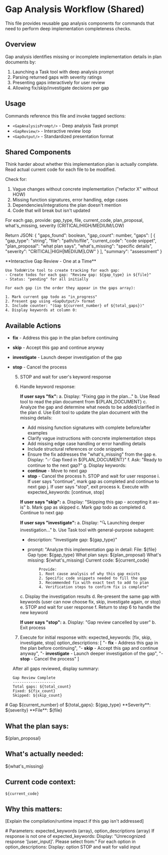 # Gap Analysis Workflow (Shared)

This file provides reusable gap analysis components for commands that need to perform deep implementation completeness checks.

## Overview

Gap analysis identifies missing or incomplete implementation details in plan documents by:
1. Launching a Task tool with deep analysis prompt
2. Parsing returned gaps with severity ratings
3. Presenting gaps interactively for user review
4. Allowing fix/skip/investigate decisions per gap

## Usage

Commands reference this file and invoke tagged sections:
- `<GapAnalysisPrompt/>` - Deep analysis Task prompt
- `<GapReview/>` - Interactive review loop
- `<GapOutput/>` - Standardized presentation format

## Shared Components

<GapAnalysisPrompt>
Think harder about whether this implementation plan is actually complete.
Read actual current code for each file to be modified.

Check for:
1. Vague changes without concrete implementation ("refactor X" without HOW)
2. Missing function signatures, error handling, edge cases
3. Dependencies/integrations the plan doesn't mention
4. Code that will break but isn't updated

For each gap, provide: gap_type, file, current_code, plan_proposal, what's_missing, severity (CRITICAL/HIGH/MEDIUM/LOW)

Return JSON:
{
  "gaps_found": boolean,
  "gap_count": number,
  "gaps": [
    {
      "gap_type": "string",
      "file": "path/to/file",
      "current_code": "code snippet",
      "plan_proposal": "what plan says",
      "what's_missing": "specific details",
      "severity": "CRITICAL|HIGH|MEDIUM|LOW"
    }
  ],
  "summary": "assessment"
}
</GapAnalysisPrompt>

<GapReview>
    **Interactive Gap Review - One at a Time**

    Use TodoWrite tool to create tracking for each gap:
    - Create todos for each gap: "Review gap: ${gap_type} in ${file}"
    - Status: "pending" for all initially

    For each gap (in the order they appear in the gaps array):

    1. Mark current gap todo as "in_progress"
    2. Present gap using <GapOutput/> format
    3. Include counter: "(Gap ${current_number} of ${total_gaps})"
    4. Display keywords at column 0:

## Available Actions
- **fix** - Address this gap in the plan before continuing
- **skip** - Accept this gap and continue anyway
- **investigate** - Launch deeper investigation of the gap
- **stop** - Cancel the process

    5. STOP and wait for user's keyword response
    6. Handle keyword response:

       **If user says "fix":**
       a. Display: "Fixing gap in the plan..."
       b. Use Read tool to read the plan document from ${PLAN_DOCUMENT}
       c. Analyze the gap and determine what needs to be added/clarified in the plan
       d. Use Edit tool to update the plan document with the missing details:
          - Add missing function signatures with complete before/after examples
          - Clarify vague instructions with concrete implementation steps
          - Add missing edge case handling or error handling details
          - Include structural references or code snippets
          - Ensure the fix addresses the "what's_missing" from the gap
       e. Display: "✅ Gap fixed in ${PLAN_DOCUMENT}"
       f. Ask: "Ready to continue to the next gap?"
       g. Display keywords:
          - **continue** - Move to next gap
          - **stop** - Cancel the process
       h. STOP and wait for user response
       i. If user says "continue", mark gap as completed and continue to next gap
       j. If user says "stop", exit process
       k. Execute <ValidateUserResponse/> with expected_keywords: [continue, stop]

       **If user says "skip":**
       a. Display: "Skipping this gap - accepting it as-is"
       b. Mark gap as skipped
       c. Mark gap todo as completed
       d. Continue to next gap

       **If user says "investigate":**
       a. Display: "🔍 Launching deeper investigation..."
       b. Use Task tool with general-purpose subagent:
          - description: "Investigate gap: ${gap_type}"
          - prompt: "Analyze this implementation gap in detail:
                     File: ${file}
                     Gap type: ${gap_type}
                     What plan says: ${plan_proposal}
                     What's missing: ${what's_missing}
                     Current code: ${current_code}

                     Provide:
                     1. Root cause analysis of why this gap exists
                     2. Specific code snippets needed to fill the gap
                     3. Recommended fix with exact text to add to plan
                     4. Verification steps to confirm fix is complete"
       c. Display the investigation results
       d. Re-present the same gap with keywords (user can now choose fix, skip, investigate again, or stop)
       e. STOP and wait for user response
       f. Return to step 6 to handle the new keyword

       **If user says "stop":**
       a. Display: "Gap review cancelled by user"
       b. Exit process

    7. Execute <ValidateUserResponse/> for initial response with:
       expected_keywords: [fix, skip, investigate, stop]
       option_descriptions: [
           "- **fix** - Address this gap in the plan before continuing",
           "- **skip** - Accept this gap and continue anyway",
           "- **investigate** - Launch deeper investigation of the gap",
           "- **stop** - Cancel the process"
       ]

    After all gaps reviewed, display summary:
    ```
    Gap Review Complete
    -------------------
    Total gaps: ${total_count}
    Fixed: ${fix_count}
    Skipped: ${skip_count}
    ```
</GapReview>

<GapOutput>
# Gap ${current_number} of ${total_gaps}: ${gap_type}
**Severity**: ${severity}
**File**: ${file}

## What the plan says:
${plan_proposal}

## What's actually needed:
${what's_missing}

## Current code context:
```
${current_code}
```

## Why this matters:
[Explain the compilation/runtime impact if this gap isn't addressed]
</GapOutput>

<ValidateUserResponse>
    # Parameters: expected_keywords (array), option_descriptions (array)
    If response is not one of expected_keywords:
        Display: "Unrecognized response '[user_input]'. Please select from:"
        For each option in option_descriptions:
            Display: option
        STOP and wait for valid input
</ValidateUserResponse>
